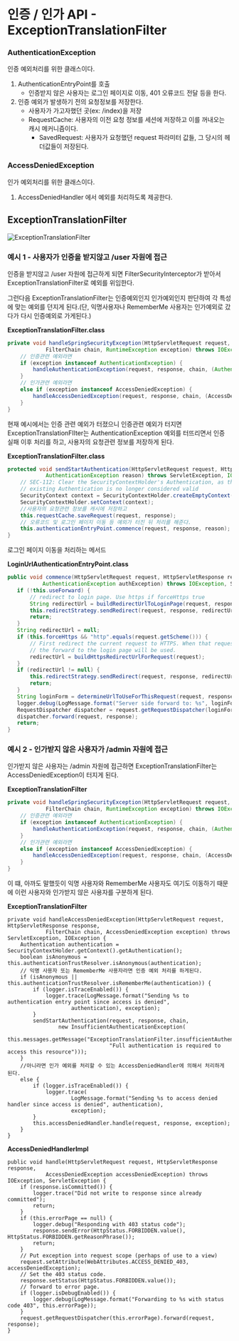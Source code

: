 # 인증 / 인가 API - ExceptionTranslationFilter

### AuthenticationException

인증 예외처리를 위한 클래스이다.

1. AuthenticationEntryPoint를 호출
	- 인증받지 않은 사용자는 로그인 페이지로 이동, 401 오류코드 전달 등을 한다.
2. 인증 예외가 발생하기 전의 요청정보를 저장한다.
	- 사용자가 가고자했던 곳(ex: /index)을 저장
	- RequestCache: 사용자의 이전 요청 정보를 세션에 저장하고 이를 꺼내오는 캐시 메커니즘이다.
		- SavedRequest: 사용자가 요청했던 request 파라미터 값들, 그 당시의 헤더값들이 저장된다.

### AccessDeniedException

인가 예외처리를 위한 클래스이다.

1. AccessDeniedHandler 에서 예외를 처리하도록 제공한다.

## ExceptionTranslationFilter

![ExceptionTranslationFilter](./images/exception_translation_filter.pn)

### **예시 1 - 사용자가 인증을 받지않고 /user 자원에 접근**

인증을 받지않고 /user 자원에 접근하게 되면 FilterSecurityInterceptor가 받아서 ExceptionTranslationFilter로 예외를 위임한다.

그런다음 ExceptionTranslationFilter는 인증예외인지 인가예외인지 판단하여 각 특성에 맞는 예외를 던지게 된다.(단, 익명사용자나 RememberMe 사용자는 인가예외로 갔다가 다시 인증예외로 가게된다.)

**ExceptionTranslationFilter.class**

```java
private void handleSpringSecurityException(HttpServletRequest request, HttpServletResponse response,
			FilterChain chain, RuntimeException exception) throws IOException, ServletException {
	// 인증관련 예외라면
	if (exception instanceof AuthenticationException) {
		handleAuthenticationException(request, response, chain, (AuthenticationException) exception);
	}
	// 인가관련 예외라면
	else if (exception instanceof AccessDeniedException) {
		handleAccessDeniedException(request, response, chain, (AccessDeniedException) exception);
	}
}
```

현재 예시에서는 인증 관련 예외가 터졌으니 인증관련 예외가 터지면 ExceptionTranslationFIlter는 AuthenticationException 예외를 터뜨리면서 인증 실패 이후 처리를 하고, 사용자의 요청관련 정보를 저장하게 된다.

**ExceptionTranslationFilter.class**

```java
protected void sendStartAuthentication(HttpServletRequest request, HttpServletResponse response, FilterChain chain,
			AuthenticationException reason) throws ServletException, IOException {
	// SEC-112: Clear the SecurityContextHolder's Authentication, as the
	// existing Authentication is no longer considered valid
	SecurityContext context = SecurityContextHolder.createEmptyContext();
	SecurityContextHolder.setContext(context);
	//사용자의 요청관련 정보를 캐시에 저장하고
	this.requestCache.saveRequest(request, response);
	// 오류코드 및 로그인 페이지 이동 등 예외가 터진 뒤 처리를 해준다.
	this.authenticationEntryPoint.commence(request, response, reason);
}
```

 로그인 페이지 이동을 처리하는 메서드
 
**LoginUrlAuthenticationEntryPoint.class**
 
 ```java
 public void commence(HttpServletRequest request, HttpServletResponse response,
			AuthenticationException authException) throws IOException, ServletException {
	if (!this.useForward) {
		// redirect to login page. Use https if forceHttps true
		String redirectUrl = buildRedirectUrlToLoginPage(request, response, authException);
		this.redirectStrategy.sendRedirect(request, response, redirectUrl);
		return;
	}
	String redirectUrl = null;
	if (this.forceHttps && "http".equals(request.getScheme())) {
		// First redirect the current request to HTTPS. When that request is received,
		// the forward to the login page will be used.
		redirectUrl = buildHttpsRedirectUrlForRequest(request);
	}
	if (redirectUrl != null) {
		this.redirectStrategy.sendRedirect(request, response, redirectUrl);
		return;
	}
	String loginForm = determineUrlToUseForThisRequest(request, response, authException);
	logger.debug(LogMessage.format("Server side forward to: %s", loginForm));
	RequestDispatcher dispatcher = request.getRequestDispatcher(loginForm);
	dispatcher.forward(request, response);
	return;
}
 ```
 
### **예시 2 - 인가받지 않은 사용자가 /admin 자원에 접근**

인가받지 않은 사용자는 /admin 자원에 접근하면 ExceptionTranslationFilter는 AccessDeniedException이 터지게 된다.

**ExceptionTranslationFilter**

```java
private void handleSpringSecurityException(HttpServletRequest request, HttpServletResponse response,
			FilterChain chain, RuntimeException exception) throws IOException, ServletException {
	// 인증관련 예외라면
	if (exception instanceof AuthenticationException) {
		handleAuthenticationException(request, response, chain, (AuthenticationException) exception);
	}
	// 인가관련 예외라면
	else if (exception instanceof AccessDeniedException) {
		handleAccessDeniedException(request, response, chain, (AccessDeniedException) exception);
	}
}
```

이 떄, 아까도 말했듯이 익명 사용자와 RememberMe 사용자도 여기도 이동하기 때문에 이런 사용자와 인가받지 않은 사용자를 구분하게 된다.

**ExceptionTranslationFilter**

```
private void handleAccessDeniedException(HttpServletRequest request, HttpServletResponse response,
			FilterChain chain, AccessDeniedException exception) throws ServletException, IOException {
	Authentication authentication = SecurityContextHolder.getContext().getAuthentication();
	boolean isAnonymous = this.authenticationTrustResolver.isAnonymous(authentication);
	// 익명 사용자 또는 RememberMe 사용자라면 인증 예외 처리를 하게된다.
	if (isAnonymous || this.authenticationTrustResolver.isRememberMe(authentication)) {
		if (logger.isTraceEnabled()) {
			logger.trace(LogMessage.format("Sending %s to authentication entry point since access is denied",
					authentication), exception);
		}
		sendStartAuthentication(request, response, chain,
				new InsufficientAuthenticationException(
						this.messages.getMessage("ExceptionTranslationFilter.insufficientAuthentication",
								"Full authentication is required to access this resource")));
	}
	//아니라면 인가 예외를 처리할 수 있는 AccessDeniedHandler에 의해서 처리하게 된다.
	else {
		if (logger.isTraceEnabled()) {
			logger.trace(
					LogMessage.format("Sending %s to access denied handler since access is denied", authentication),
					exception);
		}
		this.accessDeniedHandler.handle(request, response, exception);
	}
}
```

**AccessDeniedHandlerImpl**

```
public void handle(HttpServletRequest request, HttpServletResponse response,
			AccessDeniedException accessDeniedException) throws IOException, ServletException {
	if (response.isCommitted()) {
		logger.trace("Did not write to response since already committed");
		return;
	}
	if (this.errorPage == null) {
		logger.debug("Responding with 403 status code");
		response.sendError(HttpStatus.FORBIDDEN.value(), HttpStatus.FORBIDDEN.getReasonPhrase());
		return;
	}
	// Put exception into request scope (perhaps of use to a view)
	request.setAttribute(WebAttributes.ACCESS_DENIED_403, accessDeniedException);
	// Set the 403 status code.
	response.setStatus(HttpStatus.FORBIDDEN.value());
	// forward to error page.
	if (logger.isDebugEnabled()) {
		logger.debug(LogMessage.format("Forwarding to %s with status code 403", this.errorPage));
	}
	request.getRequestDispatcher(this.errorPage).forward(request, response);
}
```